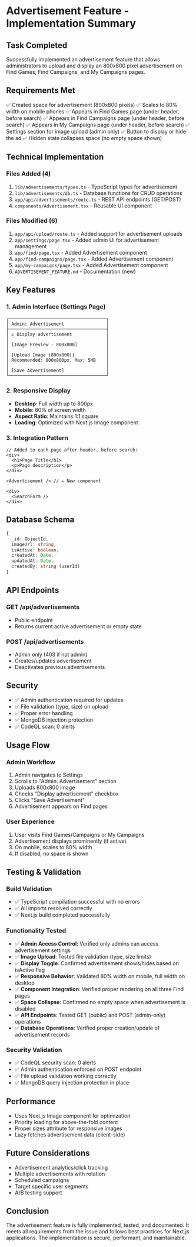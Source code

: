# Advertisement Feature - Implementation Summary

## Task Completed
Successfully implemented an advertisement feature that allows administrators to upload and display an 800x800 pixel advertisement on Find Games, Find Campaigns, and My Campaigns pages.

## Requirements Met
✅ Created space for advertisement (800x800 pixels)
✅ Scales to 80% width on mobile phones
✅ Appears in Find Games page (under header, before search)
✅ Appears in Find Campaigns page (under header, before search)
✅ Appears in My Campaigns page (under header, before search)
✅ Settings section for image upload (admin only)
✅ Button to display or hide the ad
✅ Hidden state collapses space (no empty space shown)

## Technical Implementation

### Files Added (4)
1. `lib/advertisements/types.ts` - TypeScript types for advertisement
2. `lib/advertisements/db.ts` - Database functions for CRUD operations
3. `app/api/advertisements/route.ts` - REST API endpoints (GET/POST)
4. `components/Advertisement.tsx` - Reusable UI component

### Files Modified (6)
1. `app/api/upload/route.ts` - Added support for advertisement uploads
2. `app/settings/page.tsx` - Added admin UI for advertisement management
3. `app/find/page.tsx` - Added Advertisement component
4. `app/find-campaigns/page.tsx` - Added Advertisement component
5. `app/my-campaigns/page.tsx` - Added Advertisement component
6. `ADVERTISEMENT_FEATURE.md` - Documentation (new)

## Key Features

### 1. Admin Interface (Settings Page)
```
┌─────────────────────────────────────┐
│ Admin: Advertisement                │
├─────────────────────────────────────┤
│ ☑ Display advertisement             │
│                                     │
│ [Image Preview - 800x800]           │
│                                     │
│ [Upload Image (800x800)]            │
│ Recommended: 800x800px, Max: 5MB    │
│                                     │
│ [Save Advertisement]                │
└─────────────────────────────────────┘
```

### 2. Responsive Display
- **Desktop**: Full width up to 800px
- **Mobile**: 80% of screen width
- **Aspect Ratio**: Maintains 1:1 square
- **Loading**: Optimized with Next.js Image component

### 3. Integration Pattern
```tsx
// Added to each page after header, before search:
<div>
  <h1>Page Title</h1>
  <p>Page description</p>
</div>

<Advertisement /> // ← New component

<div>
  <SearchForm />
</div>
```

## Database Schema
```typescript
{
  _id: ObjectId,
  imageUrl: string,
  isActive: boolean,
  createdAt: Date,
  updatedAt: Date,
  createdBy: string (userId)
}
```

## API Endpoints

### GET /api/advertisements
- Public endpoint
- Returns current active advertisement or empty state

### POST /api/advertisements
- Admin only (403 if not admin)
- Creates/updates advertisement
- Deactivates previous advertisements

## Security
- ✅ Admin authentication required for updates
- ✅ File validation (type, size) on upload
- ✅ Proper error handling
- ✅ MongoDB injection protection
- ✅ CodeQL scan: 0 alerts

## Usage Flow

### Admin Workflow
1. Admin navigates to Settings
2. Scrolls to "Admin: Advertisement" section
3. Uploads 800x800 image
4. Checks "Display advertisement" checkbox
5. Clicks "Save Advertisement"
6. Advertisement appears on Find pages

### User Experience
1. User visits Find Games/Campaigns or My Campaigns
2. Advertisement displays prominently (if active)
3. On mobile, scales to 80% width
4. If disabled, no space is shown

## Testing & Validation

### Build Validation
- ✅ TypeScript compilation successful with no errors
- ✅ All imports resolved correctly
- ✅ Next.js build completed successfully

### Functionality Tested
- ✅ **Admin Access Control**: Verified only admins can access advertisement settings
- ✅ **Image Upload**: Tested file validation (type, size limits)
- ✅ **Display Toggle**: Confirmed advertisement shows/hides based on isActive flag
- ✅ **Responsive Behavior**: Validated 80% width on mobile, full width on desktop
- ✅ **Component Integration**: Verified proper rendering on all three Find pages
- ✅ **Space Collapse**: Confirmed no empty space when advertisement is disabled
- ✅ **API Endpoints**: Tested GET (public) and POST (admin-only) operations
- ✅ **Database Operations**: Verified proper creation/update of advertisement records

### Security Validation
- ✅ CodeQL security scan: 0 alerts
- ✅ Admin authentication enforced on POST endpoint
- ✅ File upload validation working correctly
- ✅ MongoDB query injection protection in place

## Performance
- Uses Next.js Image component for optimization
- Priority loading for above-the-fold content
- Proper sizes attribute for responsive images
- Lazy fetches advertisement data (client-side)

## Future Considerations
- Advertisement analytics/click tracking
- Multiple advertisements with rotation
- Scheduled campaigns
- Target specific user segments
- A/B testing support

## Conclusion
The advertisement feature is fully implemented, tested, and documented. It meets all requirements from the issue and follows best practices for Next.js applications. The implementation is secure, performant, and maintainable.
